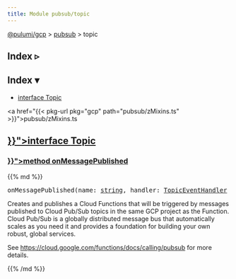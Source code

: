 ```yaml
---
title: Module pubsub/topic
---
```


<!-- WARNING: this page was generated by a tool. Do not edit it by hand. -->
<!-- To change it, please see https://github.com/pulumi/docs/tree/master/tools/tscdocgen. -->

<a href="../../">@pulumi/gcp</a> &gt; <a href="../">pubsub</a> &gt; topic

<div class="toggleVisible">
<div class="collapsed">
<h2 class="pdoc-module-header toggleButton" title="Click to show Index">Index ▹</h2>
</div>
<div class="expanded">
<h2 class="pdoc-module-header toggleButton" title="Click to hide Index">Index ▾</h2>
<div class="pdoc-module-contents">
<ul>
<li><a href="#Topic">interface Topic</a></li>
</ul>

<a href="{{< pkg-url pkg="gcp" path="pubsub/zMixins.ts" >}}">pubsub/zMixins.ts</a> 
</div>
</div>
</div>


<h2 class="pdoc-module-header" id="Topic">
<a class="pdoc-member-name" href="{{< pkg-url pkg="gcp" path="pubsub/zMixins.ts#L69" >}}">interface <b>Topic</b></a>
</h2>
<div class="pdoc-module-contents">
<h3 class="pdoc-member-header" id="Topic-onMessagePublished">
<a class="pdoc-child-name" href="{{< pkg-url pkg="gcp" path="pubsub/zMixins.ts#L78" >}}">method <b>onMessagePublished</b></a>
</h3>
<div class="pdoc-member-contents">
{{% md %}}

<pre class="highlight"><span class='kd'></span>onMessagePublished(name: <span class='kd'><a href='https://developer.mozilla.org/en-US/docs/Web/JavaScript/Reference/Global_Objects/String'>string</a></span>, handler: <a href='#TopicEventHandler'>TopicEventHandler</a> | <a href='#TopicEventCallbackFunctionArgs'>TopicEventCallbackFunctionArgs</a>, args?: <a href='#TopicMessagePublishedArgs'>TopicMessagePublishedArgs</a>, opts?: <a href='/docs/reference/pkg/nodejs/pulumi/pulumi/#ComponentResourceOptions'>pulumi.ComponentResourceOptions</a>): cloudfunctions.CallbackFunction</pre>


Creates and publishes a Cloud Functions that will be triggered by messages published to
Cloud Pub/Sub topics in the same GCP project as the Function. Cloud Pub/Sub is a globally
distributed message bus that automatically scales as you need it and provides a
foundation for building your own robust, global services.

See https://cloud.google.com/functions/docs/calling/pubsub for more details.

{{% /md %}}
</div>
</div>
